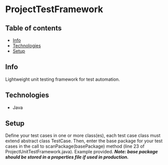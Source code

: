 # ProjectTestFramework

## Table of contents
* [Info](#info)
* [Technologies](#technologies)
* [Setup](#setup)

## Info
Lightweight unit testing framework for test automation.

## Technologies
* Java

## Setup
Define your test cases in one or more class(es), each test case class must extend abstract class TestCase. Then, enter the base package for
your test cases in the call to scanPackage(basePackage) method (line 23 of ProjectUnitTestFramework.java).
Example provided. ***Note: base package should be stored in a properties file if used in production.***
